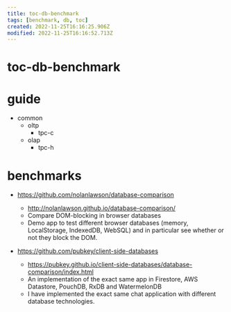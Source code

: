 ```yaml
---
title: toc-db-benchmark
tags: [benchmark, db, toc]
created: 2022-11-25T16:16:25.906Z
modified: 2022-11-25T16:16:52.713Z
---
```


# toc-db-benchmark

# guide

- common
  - oltp
    - tpc-c
  - olap
    - tpc-h
# benchmarks
- https://github.com/nolanlawson/database-comparison
  - http://nolanlawson.github.io/database-comparison/
  - Compare DOM-blocking in browser databases
  - Demo app to test different browser databases (memory, LocalStorage, IndexedDB, WebSQL) and in particular see whether or not they block the DOM.

- https://github.com/pubkey/client-side-databases
  - https://pubkey.github.io/client-side-databases/database-comparison/index.html
  - An implementation of the exact same app in Firestore, AWS Datastore, PouchDB, RxDB and WatermelonDB
  - I have implemented the exact same chat application with different database technologies.
